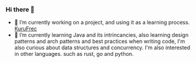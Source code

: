 ### Hi there 👋

- 🔭 I’m currently working on a project, and using it as a learning process. [KuruFrec](https://github.com/elikawa7/kurufrec)
- 🌱 I’m currently learning Java and its intrincancies, 
      also learning design patterns and arch patterns and best practices when writing code, 
      I'm also curious about data structures and concurrency. I'm also interested in other languages. such as rust, go and python.
<!--

**elikawa7/elikawa7** is a ✨ _special_ ✨ repository because its `README.md` (this file) appears on your GitHub profile.

Here are some ideas to get you started:

- 👯 I’m looking to collaborate on ... 
- 🤔 I’m looking for help with ...
- 💬 Ask me about ...
- 📫 How to reach me: ...
- 😄 Pronouns: ...
- ⚡ Fun fact: ...
-->
